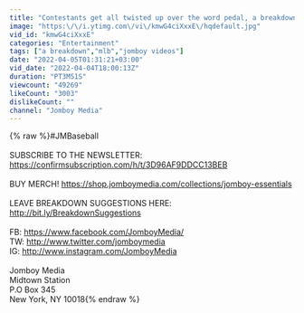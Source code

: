 ```yaml
---
title: "Contestants get all twisted up over the word pedal, a breakdown"
image: "https:\/\/i.ytimg.com\/vi\/kmwG4ciXxxE\/hqdefault.jpg"
vid_id: "kmwG4ciXxxE"
categories: "Entertainment"
tags: ["a breakdown","mlb","jomboy videos"]
date: "2022-04-05T01:31:21+03:00"
vid_date: "2022-04-04T18:00:13Z"
duration: "PT3M51S"
viewcount: "49269"
likeCount: "3003"
dislikeCount: ""
channel: "Jomboy Media"
---
```

{% raw %}#JMBaseball<br /><br />SUBSCRIBE TO THE NEWSLETTER: <a rel="nofollow" target="blank" href="https://confirmsubscription.com/h/t/3D96AF9DDCC13BEB">https://confirmsubscription.com/h/t/3D96AF9DDCC13BEB</a><br /><br />BUY MERCH! <a rel="nofollow" target="blank" href="https://shop.jomboymedia.com/collections/jomboy-essentials">https://shop.jomboymedia.com/collections/jomboy-essentials</a><br /><br />LEAVE BREAKDOWN SUGGESTIONS HERE: <a rel="nofollow" target="blank" href="http://bit.ly/BreakdownSuggestions">http://bit.ly/BreakdownSuggestions</a><br /><br />FB: <a rel="nofollow" target="blank" href="https://www.facebook.com/JomboyMedia/">https://www.facebook.com/JomboyMedia/</a><br />TW: <a rel="nofollow" target="blank" href="http://www.twitter.com/jomboymedia">http://www.twitter.com/jomboymedia</a><br />IG: <a rel="nofollow" target="blank" href="http://www.instagram.com/JomboyMedia">http://www.instagram.com/JomboyMedia</a><br /><br />Jomboy Media<br />Midtown Station<br />P.O Box 345<br />New York, NY 10018{% endraw %}
